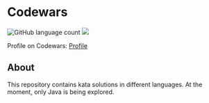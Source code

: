 # Codewars
![GitHub language count](https://img.shields.io/github/languages/count/iantato/Codewars)
[![](https://tokei.rs/b1/github/iantato/Codewars?category=code)](https://github.com/iantato/Codewars/)


Profile on Codewars: [Profile](https://www.codewars.com/users/iantato)
## About
This repository contains kata solutions in different languages. At the moment, only Java is being explored.
